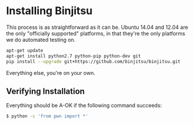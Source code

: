 # Installing Binjitsu

This process is as straightforward as it can be.  Ubuntu 14.04 and 12.04 are the only "officially supported" platforms, in that they're the only platforms we do automated testing on.

```sh
apt-get update
apt-get install python2.7 python-pip python-dev git
pip install --upgrade git+https://github.com/binjitsu/binjitsu.git
```

Everything else, you're on your own.

## Verifying Installation

Everything should be A-OK if the following command succeeds:

```sh
$ python -c 'from pwn import *'
```